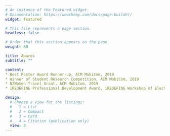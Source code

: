 ```yaml
---
# An instance of the Featured widget.
# Documentation: https://wowchemy.com/docs/page-builder/
widget: featured

# This file represents a page section.
headless: false

# Order that this section appears on the page.
weight: 80

title: Awards
subtitle: ""

content:
* Best Poster Award Runner-up, ACM MobiCom, 2019  
* Winner of Student Research Competition, ACM MobiCom, 2019  
* N2Women Travel Grant, ACM MobiCom, 2019  
* iREDEFINE Professional Development Award, iREDEFINE Workshop of Electrical and Computer Engineering Department Heads Association, 2020

design:
  # Choose a view for the listings:
  #   1 = List
  #   2 = Compact
  #   3 = Card
  #   4 = Citation (publication only)
  view: 3
---
```








